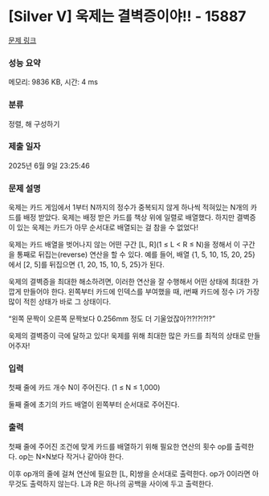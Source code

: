 # [Silver V] 욱제는 결벽증이야!! - 15887 

[문제 링크](https://www.acmicpc.net/problem/15887) 

### 성능 요약

메모리: 9836 KB, 시간: 4 ms

### 분류

정렬, 해 구성하기

### 제출 일자

2025년 6월 9일 23:25:46

### 문제 설명

<p>욱제는 카드 게임에서 1부터 N까지의 정수가 중복되지 않게 하나씩 적혀있는 N개의 카드를 배정 받았다. 욱제는 배정 받은 카드를 책상 위에 일렬로 배열했다. 하지만 결벽증이 있는 욱제는 카드가 아무 순서대로 배열되는 걸 참을 수 없었다!</p>

<p>욱제는 카드 배열을 벗어나지 않는 어떤 구간 [L, R](1 ≤ L < R ≤ N)을 정해서 이 구간을 통째로 뒤집는(reverse) 연산을 할 수 있다. 예를 들어, 배열 {1, 5, 10, 15, 20, 25}에서 [2, 5]를 뒤집으면 {1, 20, 15, 10, 5, 25}가 된다.</p>

<p>욱제의 결벽증을 최대한 해소하려면, 이러한 연산을 잘 수행해서 어떤 상태에 최대한 가깝게 만들어야 한다. 왼쪽부터 카드에 인덱스를 부여했을 때, i번째 카드에 정수 i가 가장 많이 적힌 상태가 바로 그 상태이다.</p>

<p>“왼쪽 문짝이 오른쪽 문짝보다 0.256mm 정도 더 기울었잖아?!?!?!?!?”</p>

<p>욱제의 결벽증이 극에 달하고 있다! 욱제를 위해 최대한 많은 카드를 최적의 상태로 만들어주자!</p>

### 입력 

 <p>첫째 줄에 카드 개수 N이 주어진다. (1 ≤ N ≤ 1,000)</p>

<p>둘째 줄에 초기의 카드 배열이 왼쪽부터 순서대로 주어진다.</p>

### 출력 

 <p>첫째 줄에 주어진 조건에 맞게 카드를 배열하기 위해 필요한 연산의 횟수 op를 출력한다. op는 N×N보다 작거나 같아야 한다.</p>

<p>이후 op개의 줄에 걸쳐 연산에 필요한 [L, R]쌍을 순서대로 출력한다. op가 0이라면 아무것도 출력하지 않는다. L과 R은 하나의 공백을 사이에 두고 출력한다.</p>

